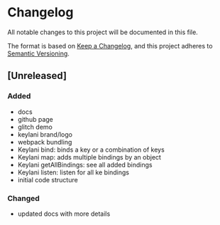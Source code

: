 # Changelog

All notable changes to this project will be documented in this file.

The format is based on [Keep a Changelog](https://keepachangelog.com/en/1.0.0/),
and this project adheres to [Semantic Versioning](https://semver.org/spec/v2.0.0.html).

## [Unreleased]

### Added

- docs
- github page
- glitch demo
- keylani brand/logo
- webpack bundling
- Keylani bind: binds a key or a combination of keys
- Keylani map: adds multiple bindings by an object
- Keylani getAllBindings: see all added bindings
- Keylani listen: listen for all ke bindings
- initial code structure

### Changed

- updated docs with more details
